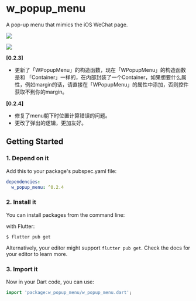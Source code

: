 # w_popup_menu

A pop-up menu that mimics the iOS WeChat page.

![](http://pic.d3collection.cn/2019-08-12-153347.png)

![](http://pic.d3collection.cn/2019-08-12-153309.png)

**[0.2.3]**

- 更新了「WPopupMenu」的构造函数，现在「WPopupMenu」的构造函数是和 「Container」一样的，在内部封装了一个Container，如果想要什么属性，例如margin的话，请直接在「WPopupMenu」的属性中添加，否则控件获取不到你的margin。

**[0.2.4]**

- 修复了menu朝下时位置计算错误的问题。
- 更改了弹出的逻辑，更加友好。

## Getting Started



### 1. Depend on it

Add this to your package's pubspec.yaml file:

```yaml
dependencies:
  w_popup_menu: ^0.2.4
```

### 2. Install it

You can install packages from the command line:

with Flutter:

```shell
$ flutter pub get
```

Alternatively, your editor might support `flutter pub get`. Check the docs for your editor to learn more.

### 3. Import it

Now in your Dart code, you can use:

```dart
import 'package:w_popup_menu/w_popup_menu.dart';
```